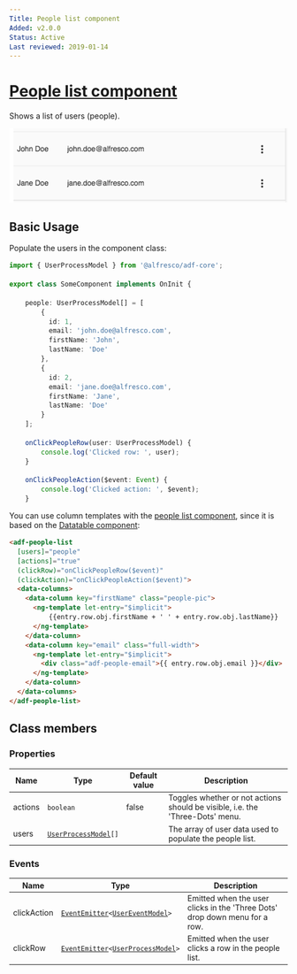 ```yaml
---
Title: People list component
Added: v2.0.0
Status: Active
Last reviewed: 2019-01-14
---
```


# [People list component](../../../lib/process-services/src/lib/people/components/people-list/people-list.component.ts "Defined in people-list.component.ts")

Shows a list of users (people).

![ADF People List](../../docassets/images/adf-people-list.png)

## Basic Usage

Populate the users in the component class:

```ts
import { UserProcessModel } from '@alfresco/adf-core';

export class SomeComponent implements OnInit {

    people: UserProcessModel[] = [
        {
          id: 1,
          email: 'john.doe@alfresco.com',
          firstName: 'John',
          lastName: 'Doe'
        },
        {
          id: 2,
          email: 'jane.doe@alfresco.com',
          firstName: 'Jane',
          lastName: 'Doe'
        }
    ];
    
    onClickPeopleRow(user: UserProcessModel) {
        console.log('Clicked row: ', user);
    }
    
    onClickPeopleAction($event: Event) {
        console.log('Clicked action: ', $event);
    }
```

You can use column templates with the [people list component](people-list.component.md), since it is based on the
[Datatable component](../../core/components/datatable.component.md):

<!-- {% raw %} -->

```html
<adf-people-list
  [users]="people"
  [actions]="true"
  (clickRow)="onClickPeopleRow($event)"
  (clickAction)="onClickPeopleAction($event)">
  <data-columns>
    <data-column key="firstName" class="people-pic">
      <ng-template let-entry="$implicit">
          {{entry.row.obj.firstName + ' ' + entry.row.obj.lastName}}
      </ng-template>
    </data-column>
    <data-column key="email" class="full-width">
      <ng-template let-entry="$implicit">
        <div class="adf-people-email">{{ entry.row.obj.email }}</div>
      </ng-template>
    </data-column>
  </data-columns>
</adf-people-list>
```

<!-- {% endraw %} -->

## Class members

### Properties

| Name | Type | Default value | Description |
| ---- | ---- | ------------- | ----------- |
| actions | `boolean` | false | Toggles whether or not actions should be visible, i.e. the 'Three-Dots' menu. |
| users | [`UserProcessModel`](../../core/models/user-process.model.md)`[]` |  | The array of user data used to populate the people list. |

### Events

| Name | Type | Description |
| ---- | ---- | ----------- |
| clickAction | [`EventEmitter`](https://angular.io/api/core/EventEmitter)`<`[`UserEventModel`](../../../lib/process-services/src/lib/task-list/models/user-event.model.ts)`>` | Emitted when the user clicks in the 'Three Dots' drop down menu for a row. |
| clickRow | [`EventEmitter`](https://angular.io/api/core/EventEmitter)`<`[`UserProcessModel`](../../core/models/user-process.model.md)`>` | Emitted when the user clicks a row in the people list. |
